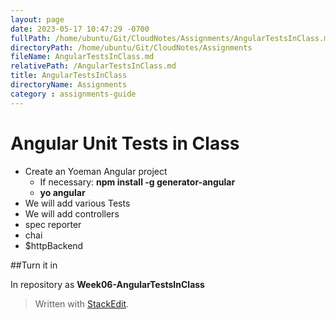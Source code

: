 ```yaml
---
layout: page
date: 2023-05-17 10:47:29 -0700
fullPath: /home/ubuntu/Git/CloudNotes/Assignments/AngularTestsInClass.md
directoryPath: /home/ubuntu/Git/CloudNotes/Assignments
fileName: AngularTestsInClass.md
relativePath: /AngularTestsInClass.md
title: AngularTestsInClass
directoryName: Assignments
category : assignments-guide
---
```


# Angular Unit Tests in Class

- Create an Yoeman Angular project
	-  If necessary: **npm install -g generator-angular** 
	- **yo angular**
- We will add various Tests
- We will add controllers
- spec reporter
- chai
- $httpBackend

##Turn it in

In repository as **Week06-AngularTestsInClass**

> Written with [StackEdit](https://stackedit.io/).